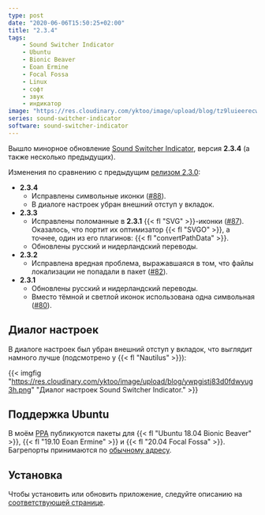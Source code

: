 ```yaml
---
type: post
date: "2020-06-06T15:50:25+02:00"
title: "2.3.4"
tags:
    - Sound Switcher Indicator
    - Ubuntu
    - Bionic Beaver
    - Eoan Ermine
    - Focal Fossa
    - Linux
    - софт
    - звук
    - индикатор
image: "https://res.cloudinary.com/yktoo/image/upload/blog/tz9luieerecw7gkumsoi.png"
series: sound-switcher-indicator
software: sound-switcher-indicator
---
```


Вышло минорное обновление [Sound Switcher Indicator](/software/sound-switcher-indicator), версия **2.3.4** (а также несколько предыдущих).

Изменения по сравнению с предыдущим [релизом 2.3.0](0597):

<!--more-->

* **2.3.4**
  * Исправлены символьные иконки ([#88](https://github.com/yktoo/indicator-sound-switcher/issues/88)).
  * В диалоге настроек убран внешний отступ у вкладок.
* **2.3.3**
  * Исправлены поломанные в **2.3.1** {{< fl "SVG" >}}-иконки ([#87](https://github.com/yktoo/indicator-sound-switcher/issues/87)). Оказалось, что портит их оптимизатор {{< fl "SVGO" >}}, а точнее, один из его плагинов: {{< fl "convertPathData" >}}.
  * Обновлены русский и нидерландский переводы.
* **2.3.2**
  * Исправлена вредная проблема, выражавшаяся в том, что файлы локализации не попадали в пакет ([#82](https://github.com/yktoo/indicator-sound-switcher/issues/82)).
* **2.3.1**
  * Обновлены русский и нидерландский переводы.
  * Вместо тёмной и светлой иконок использована одна символьная ([#80](https://github.com/yktoo/indicator-sound-switcher/issues/80)).

## Диалог настроек

В диалоге настроек был убран внешний отступ у вкладок, что выглядит намного лучше (подсмотрено у {{< fl "Nautilus" >}}):

{{< imgfig "https://res.cloudinary.com/yktoo/image/upload/blog/ywpgistj83d0fdwyug3h.png" "Диалог настроек Sound Switcher Indicator." >}}

## Поддержка Ubuntu

В моём [PPA](https://launchpad.net/~yktooo/+archive/ubuntu/ppa) публикуются пакеты для {{< fl "Ubuntu 18.04 Bionic Beaver" >}}, {{< fl "19.10 Eoan Ermine" >}} и {{< fl "20.04 Focal Fossa" >}}. Багрепорты принимаются по [обычному адресу](https://github.com/yktoo/indicator-sound-switcher/issues/).

## Установка

Чтобы установить или обновить приложение, следуйте описанию на [соответствующей странице](/software/sound-switcher-indicator/installation).
